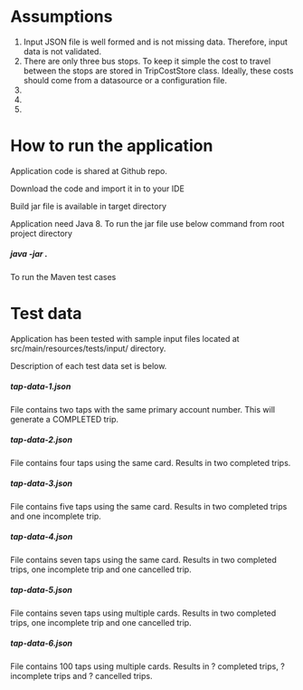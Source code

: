 # Assumptions
1. Input JSON file is well formed and is not missing data. Therefore, input data is not validated.
2. There are only three bus stops. To keep it simple the cost to travel between the stops are stored in TripCostStore class. Ideally, these costs should come from a datasource or a configuration file.
3. 
4. 
5. 

# How to run the application
Application code is shared at Github repo. 

Download the code and import it in to your IDE

Build jar file is available in target directory

Application need Java 8. To run the jar file use below command from root project directory

##### java -jar . 

To run the Maven test cases

# Test data
Application has been tested with sample input files located at src/main/resources/tests/input/ directory.

Description of each test data set is below.

##### tap-data-1.json
File contains two taps with the same primary account number. This will generate a COMPLETED trip.

##### tap-data-2.json
File contains four taps using the same card. Results in two completed trips.

##### tap-data-3.json
File contains five taps using the same card. Results in two completed trips and one incomplete trip.

##### tap-data-4.json
File contains seven taps using the same card. Results in two completed trips, one incomplete trip and one cancelled trip.

##### tap-data-5.json
File contains seven taps using multiple cards. Results in two completed trips, one incomplete trip and one cancelled trip.

##### tap-data-6.json
File contains 100 taps using multiple cards. Results in ? completed trips, ? incomplete trips and ? cancelled trips.
